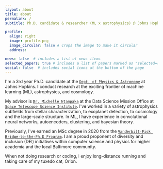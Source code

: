 ```yaml
---
layout: about
title: about
permalink: /
subtitle: Ph.D. candidate & researcher (ML x astrophysics) @ Johns Hopkins<br><a href='https://www.stsci.edu/stsci-research/fellowships/davidsen-fellowship'>Arthur Davidsen Graduate Fellow</a> @ <a href='https://www.stsci.edu/'>STScI</a>

profile:
  align: right
  image: profile.png
  image_circular: false # crops the image to make it circular
  address:

news: false  # includes a list of news items
selected_papers: true # includes a list of papers marked as "selected={true}"
social: false  # includes social icons at the bottom of the page
---
```


I'm a 3rd year Ph.D. candidate at the <a href='https://physics-astronomy.jhu.edu/'>`Dept. of Physics & Astronomy`</a> at Johns Hopkins. I conduct research at the exciting frontier of machine learning (ML), astrophysics, and cosmology.

My advisor is <a href='https://www.stsci.edu/~mntampaka/'>`Dr. Michelle Ntampaka`</a> at the Data Science Mission Office at <a href='https://www.stsci.edu/'>`Space Telescope Science Institute`</a>. I've worked in a variety of astrophysics subfields from stellar characterization, to exoplanet detection, to cosmology and the large-scale structure. In ML, I have experience in convolutional neural networks, autoencoders, clustering, and bayesian theory.

Previously, I've earned an MSc degree in 2020 from the <a href='https://www.fisk-vanderbilt-bridge.org/'>`Vanderbilt-Fisk Bridge-to-the-Ph.D Program`</a>. I am a proud proponent of diversity and inclusion (DEI) initiatives within computer science and physics for higher academia and the local Baltimore community.

When not doing research or coding, I enjoy long-distance running and taking care of my tuxedo cat, Orion.
<br>
<br>
